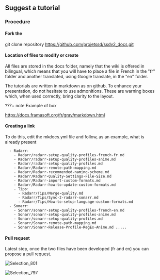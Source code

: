 ## Suggest a tutorial 

### Procedure 

#### Fork the 
git clone repository https://github.com/projetssd/ssdv2_docs.git 

#### Location of files to modify or create 
All files are stored in the docs folder, namely that the wiki is offered in bilingual, which means that you will have to place a file in French in the "fr" folder and another translated, using Google translate, in the "en" folder. 

The tutorials are written in markdown as on github. To enhance your presentation, do not hesitate to use admonitions. These are warning boxes which, when used correctly, bring clarity to the layout. 

???+ note 
    Example of box 

https://docs.framasoft.org/fr/grav/markdown.html 

#### Creating a link 
To do this, edit the mkdocs.yml file and follow, as an example, what is already present 

```
  - Radarr:
    - Radarr/radarr-setup-quality-profiles-french-fr.md
    - Radarr/radarr-setup-quality-profiles-anime.md
    - Radarr/radarr-setup-quality-profiles.md
    - Radarr/Radarr-remote-path-mapping.md
    - Radarr/Radarr-recommended-naming-scheme.md
    - Radarr/Radarr-Quality-Settings-File-Size.md
    - Radarr/Radarr-import-custom-formats.md
    - Radarr/Radarr-how-to-update-custom-formats.md
    - Tips:
      - Radarr/Tips/Merge-quality.md
      - Radarr/Tips/Sync-2-radarr-sonarr.md
      - Radarr/Tips/How-to-setup-language-custom-formats.md
  - Sonarr:
    - Sonarr/sonarr-setup-quality-profiles-french-en.md
    - Sonarr/sonarr-setup-quality-profiles-anime.md
    - Sonarr/sonarr-setup-quality-profiles.md
    - Sonarr/Sonarr-remote-path-mapping.md
    - Sonarr/Sonarr-Release-Profile-RegEx-Anime.md .....
```


#### Pull request

Latest step, once the two files have been developed (fr and en) you can propose a pull request. 

![Selection_801](https://github.com/projetssd/ssdv2/assets/7422124/0548afb6-77bc-40a1-83df-8bd17afa0be3)

![Selection_797](https://github.com/projetssd/ssdv2/assets/7422124/b474109f-4b22-475f-8ad0-b8bdeda8c624)